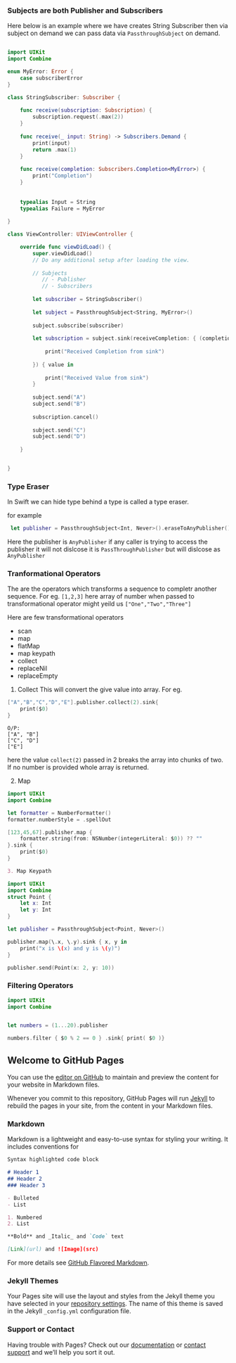 ### Subjects are both Publisher and Subscribers
 Here below is an example where we have creates String Subscriber then via subject on demand we can pass data via `PassthroughSubject` on demand.

```swift

import UIKit
import Combine

enum MyError: Error {
    case subscriberError
}

class StringSubscriber: Subscriber {
    
    func receive(subscription: Subscription) {
        subscription.request(.max(2))
    }
    
    func receive(_ input: String) -> Subscribers.Demand {
        print(input)
        return .max(1)
    }
    
    func receive(completion: Subscribers.Completion<MyError>) {
        print("Completion")
    }
    
    
    typealias Input = String
    typealias Failure = MyError
    
}

class ViewController: UIViewController {

    override func viewDidLoad() {
        super.viewDidLoad()
        // Do any additional setup after loading the view.
        
        // Subjects
           // - Publisher
           // - Subscribers
        
        let subscriber = StringSubscriber()
        
        let subject = PassthroughSubject<String, MyError>()
        
        subject.subscribe(subscriber)
        
        let subscription = subject.sink(receiveCompletion: { (completion) in
            
            print("Received Completion from sink")
            
        }) { value in
            
            print("Received Value from sink")
        }
        
        subject.send("A")
        subject.send("B")
        
        subscription.cancel()
        
        subject.send("C")
        subject.send("D")
        
    }


}


```

### Type Eraser
In Swift we can hide type behind a type is called a type eraser.

for example

```swift 
 let publisher = PassthroughSubject<Int, Never>().eraseToAnyPublisher()
```
Here the publisher is `AnyPublisher` if any caller is trying to access the publisher it will not dislcose it is `PassThroughPublisher` but will dislcose as `AnyPublisher`

### Tranformational Operators
The are the operators which transforms a sequence to completr another sequence.
For eg.
`[1,2,3]` here array of number when passed to transformational operator might yeild us `["One","Two","Three"]`

Here are few transformational operators
- scan
- map
- flatMap
- map keypath
- collect
- replaceNil
- replaceEmpty

1. Collect
This will convert the give value into array. 
For eg.
```swift
["A","B","C","D","E"].publisher.collect(2).sink{
    print($0)
}
```
```
O/P:
["A", "B"]
["C", "D"]
["E"]
```
here the value `collect(2)` passed in 2 breaks the array into chunks of two. If no number is provided whole array is returned.

2. Map

```swift
import UIKit
import Combine

let formatter = NumberFormatter()
formatter.numberStyle = .spellOut

[123,45,67].publisher.map {
    formatter.string(from: NSNumber(integerLiteral: $0)) ?? ""
}.sink {
    print($0)
}

```

```markdown
3. Map Keypath
```

```swift
import UIKit
import Combine
struct Point {
    let x: Int
    let y: Int
}

let publisher = PassthroughSubject<Point, Never>()

publisher.map(\.x, \.y).sink { x, y in
    print("x is \(x) and y is \(y)")
}

publisher.send(Point(x: 2, y: 10))
```
### Filtering Operators
```swift
import UIKit
import Combine


let numbers = (1...20).publisher

numbers.filter { $0 % 2 == 0 } .sink{ print( $0 )}
```
## Welcome to GitHub Pages

You can use the [editor on GitHub](https://github.com/Mayuresh12/Combine-FrameWork-Swift-/edit/gh-pages/index.md) to maintain and preview the content for your website in Markdown files.

Whenever you commit to this repository, GitHub Pages will run [Jekyll](https://jekyllrb.com/) to rebuild the pages in your site, from the content in your Markdown files.

### Markdown

Markdown is a lightweight and easy-to-use syntax for styling your writing. It includes conventions for

```markdown
Syntax highlighted code block

# Header 1
## Header 2
### Header 3

- Bulleted
- List

1. Numbered
2. List

**Bold** and _Italic_ and `Code` text

[Link](url) and ![Image](src)
```

For more details see [GitHub Flavored Markdown](https://guides.github.com/features/mastering-markdown/).

### Jekyll Themes

Your Pages site will use the layout and styles from the Jekyll theme you have selected in your [repository settings](https://github.com/Mayuresh12/Combine-FrameWork-Swift-/settings). The name of this theme is saved in the Jekyll `_config.yml` configuration file.

### Support or Contact

Having trouble with Pages? Check out our [documentation](https://docs.github.com/categories/github-pages-basics/) or [contact support](https://github.com/contact) and we’ll help you sort it out.
